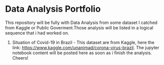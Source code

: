 # Data Analysis Portfolio
This repository will be fully with Data Analysis from some dataset I catched from Kaggle or Public Goverment.Those analysis will be listed in a logical sequence that i had worked on.

1. Situation of Covid-19 in Brazil - This dataset are from Kaggle, here the link: https://www.kaggle.com/unanimad/corona-virus-brazil. The jupyter notebook content will be posted here as soon as i finish the analysis. Cheers!
